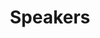 ---
layout: profiles
permalink: /speakers/
title: Speakers
description: 
nav: true
nav_order: 4

profiles:
  - align: right
    image: alekh.jpg
    content: alekh.md
    image_circular: true # crops the image to make it circular
    more_info:
  - align: left
    image: yejin.jpg
    content: yejin.md
    image_circular: true # crops the image to make it circular
    more_info:
  - align: right
    image: michael.jpg
    content: michael.md
    image_circular: true # crops the image to make it circular
    more_info:
  - align: left
    image: nathan.jpg
    content: nathan.md
    image_circular: true # crops the image to make it circular
    more_info:
---